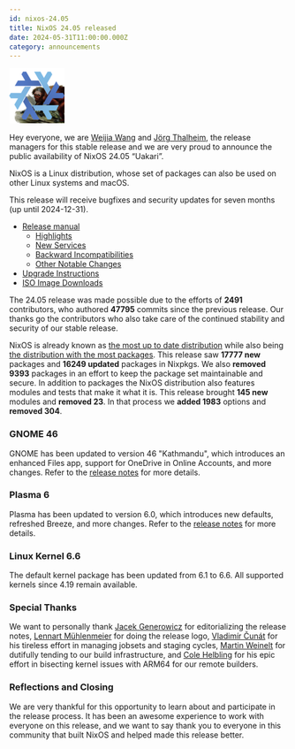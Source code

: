 ```yaml
---
id: nixos-24.05
title: NixOS 24.05 released
date: 2024-05-31T11:00:00.000Z
category: announcements
---
```

[![NixOS 24.05 Uakari logo](../../../assets/logo/nixos-logo-24.05-uakari-lores.png)](https://github.com/NixOS/nixos-artwork/blob/master/releases/24.05-uakari/uakari.png)

Hey everyone, we are [Weijia Wang](https://github.com/wegank) and [Jörg Thalheim](https://github.com/Mic92), the release managers for this stable release and we are very proud to announce the public availability of NixOS 24.05 “Uakari”.

NixOS is a Linux distribution, whose set of packages can also be used on other Linux systems and macOS.

This release will receive bugfixes and security updates for seven months (up until 2024-12-31).

* [Release manual](/manual/nixos/stable/release-notes.html#sec-release-24.05)
  * [Highlights](/manual/nixos/stable/release-notes.html#sec-release-24.05-highlights)
  * [New Services](/manual/nixos/stable/release-notes.html#sec-release-24.05-new-services)
  * [Backward Incompatibilities](/manual/nixos/stable/release-notes.html#sec-release-24.05-incompatibilities)
  * [Other Notable Changes](/manual/nixos/stable/release-notes.html#sec-release-24.05-notable-changes)
* [Upgrade Instructions](/manual/nixos/stable/index.html#sec-upgrading)
* [ISO Image Downloads](/download)

The 24.05 release was made possible due to the efforts of **2491** contributors, who authored **47795** commits since the previous release.
Our thanks go the contributors who also take care of the continued stability and security of our stable release.

NixOS is already known as [the most up to date distribution](https://repology.org/repositories/statistics/newest) while also being [the distribution with the most packages](https://repology.org/repositories/statistics/total). This release saw **17777 new** packages and **16249 updated** packages in Nixpkgs. We also **removed 9393** packages in an effort to keep the package set maintainable and secure.
In addition to packages the NixOS distribution also features modules and tests that make it what it is. This release brought **145 new** modules and **removed 23**. In that process we **added 1983** options and **removed 304**.

### GNOME 46

GNOME has been updated to version 46 "Kathmandu", which introduces an enhanced Files app, support for OneDrive in Online Accounts, and more changes. Refer to the [release notes](https://release.gnome.org/46/) for more details.

### Plasma 6

Plasma has been updated to version 6.0, which introduces new defaults, refreshed Breeze, and more changes. Refer to the [release notes](https://kde.org/announcements/megarelease/6/) for more details.

### Linux Kernel 6.6

The default kernel package has been updated from 6.1 to 6.6. All supported kernels since 4.19 remain available.

### Special Thanks

We want to personally thank [Jacek Generowicz](https://github.com/jacg) for editorializing the release notes, [Lennart Mühlenmeier](https://github.com/riotbib) for doing the release logo, [Vladimír Čunát](https://github.com/vcunat) for his tireless effort in managing jobsets and staging cycles, [Martin Weinelt](https://github.com/mweinelt) for dutifully tending to our build infrastructure, and [Cole Helbling](https://github.com/cole-h) for his epic effort in bisecting kernel issues with ARM64 for our remote builders.

### Reflections and Closing

We are very thankful for this opportunity to learn about and participate in the release process. It has been an awesome experience to work with everyone on this release, and we want to say thank you to everyone in this community that built NixOS and helped made this release better.
